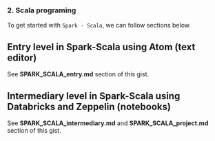 ### 2. Scala programing

To get started with `Spark - Scala`, we can follow sections below.

## Entry level in Spark-Scala using Atom (text editor)

See <b>SPARK_SCALA_entry.md</b> section of this gist.

## Intermediary level in Spark-Scala using Databricks and Zeppelin (notebooks)

See <b>SPARK_SCALA_intermediary.md</b> and <b>SPARK_SCALA_project.md</b> section of this gist.
